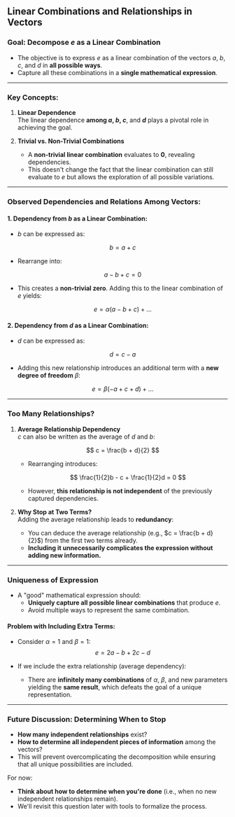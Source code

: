 ## Linear Combinations and Relationships in Vectors

### Goal: Decompose $e$ as a Linear Combination
- The objective is to express $e$ as a linear combination of the vectors $a$, $b$, $c$, and $d$ in **all possible ways**.
- Capture all these combinations in a **single mathematical expression**.

---

### Key Concepts:
1. **Linear Dependence**  
   The linear dependence **among $a$, $b$, $c$**, and **$d$** plays a pivotal role in achieving the goal.

2. **Trivial vs. Non-Trivial Combinations**  
   - A **non-trivial linear combination** evaluates to **0**, revealing dependencies.  
   - This doesn't change the fact that the linear combination can still evaluate to $e$ but allows the exploration of all possible variations.

---

### Observed Dependencies and Relations Among Vectors:
#### 1. Dependency from **$b$ as a Linear Combination**:  
   - $b$ can be expressed as:

     $$
     b = a + c
     $$

   - Rearrange into:

     $$
     a - b + c = 0
     $$

   - This creates a **non-trivial zero**. Adding this to the linear combination of $e$ yields:  
     
     $$
     e = \alpha(a - b + c) + ...
     $$

#### 2. Dependency from **$d$ as a Linear Combination**:  
   - $d$ can be expressed as:

     $$
     d = c - a
     $$

   - Adding this new relationship introduces an additional term with a **new degree of freedom** $\beta$:

     $$
     e = \beta(-a + c + d) + ...
     $$

---

### Too Many Relationships?
1. **Average Relationship Dependency**  
   $c$ can also be written as the average of $d$ and $b$:

   $$
   c = \frac{b + d}{2}
   $$

   - Rearranging introduces:

     $$
     \frac{1}{2}b - c + \frac{1}{2}d = 0
     $$

   - However, **this relationship is not independent** of the previously captured dependencies.

2. **Why Stop at Two Terms?**  
   Adding the average relationship leads to **redundancy**:
   - You can deduce the average relationship (e.g., $c = \frac{b + d}{2}$) from the first two terms already.
   - **Including it unnecessarily complicates the expression without adding new information.**

---

### Uniqueness of Expression
- A "good" mathematical expression should:
  - **Uniquely capture all possible linear combinations** that produce $e$.  
  - Avoid multiple ways to represent the same combination.

#### Problem with Including Extra Terms:
- Consider $\alpha = 1$ and $\beta = 1$:
  $$
  e = 2a - b + 2c - d
  $$

- If we include the extra relationship (average dependency):
  - There are **infinitely many combinations** of $\alpha$, $\beta$, and new parameters yielding the **same result**, which defeats the goal of a unique representation.

---

### Future Discussion: Determining When to Stop
- **How many independent relationships** exist?
- **How to determine all independent pieces of information** among the vectors?
- This will prevent overcomplicating the decomposition while ensuring that all unique possibilities are included.

For now:  
- **Think about how to determine when you're done** (i.e., when no new independent relationships remain).  
- We'll revisit this question later with tools to formalize the process.

